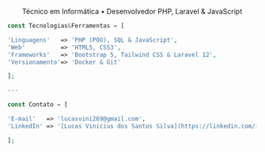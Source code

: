 <p align="center">
  Técnico em Informática • Desenvolvedor PHP, Laravel & JavaScript
</p>

```php
const Tecnologias&Ferramentas = [

'Linguagens'   => 'PHP (POO), SQL & JavaScript',
'Web'          => 'HTML5, CSS3',
'Frameworks'   => 'Bootstrap 5, Tailwind CSS & Laravel 12',
'Versionamento'=> 'Docker & Git'

];

---

const Contato = [

'E-mail'   => 'lucasvini269@gmail.com',  
'LinkedIn' => '[Lucas Vinicius dos Santos Silva](https://linkedin.com/in/lucas-vinicius-dos-santos-silva-87a84430b)'

];
